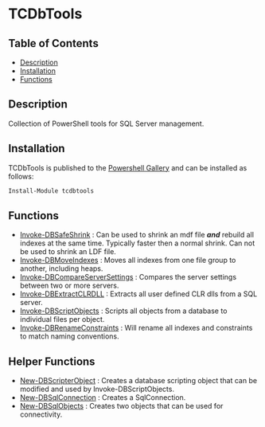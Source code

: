 # TCDbTools 

## Table of Contents

* [Description](#description) 
* [Installation](#installation)
* [Functions](#functions)

##  Description

Collection of PowerShell tools for SQL Server management. 

## Installation

TCDbTools is published to the [Powershell Gallery][def]
and can be installed as follows:

```powershell
Install-Module tcdbtools
```

## Functions

* [Invoke-DBSafeShrink](/docs/Invoke-DBSafeShrink.md) : Can be used to shrink an mdf file ***and*** rebuild all indexes at the same time. Typically faster then a normal shrink. Can not be used to shrink an LDF file.
* [Invoke-DBMoveIndexes](/docs/Invoke-DBMoveIndexes.md) : Moves all indexes from one file group to another, including heaps.
* [Invoke-DBCompareServerSettings](/docs/Invoke-DBCompareServerSettings.md) : Compares the server settings between two or more servers.
* [Invoke-DBExtractCLRDLL](/docs/Invoke-DBExtractCLRDLL.md) : Extracts all user defined CLR dlls from a SQL server.
* [Invoke-DBScriptObjects](/docs/Invoke-DBScriptObjects.md) : Scripts all objects from a database to individual files per object.
* [Invoke-DBRenameConstraints](/docs/Invoke-DBRenameConstraints.md) : Will rename all indexes and constraints to match naming conventions. 

## Helper Functions

* [New-DBScripterObject](/docs/New-DBScripterObject.md) : Creates a database scripting object that can be modified and used by Invoke-DBScriptObjects.
* [New-DBSqlConnection](/docs/New-DBSqlConnection.md) : Creates a SqlConnection.
* [New-DBSqlObjects](/docs/New-DBSqlObjects.md) : Creates two objects that can be used for connectivity.



[def]: https://www.powershellgallery.com/packages/tcdbtools